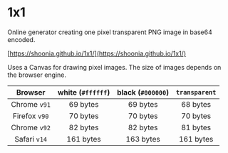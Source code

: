 # 1x1

Online generator creating one pixel transparent PNG image in base64 encoded.

[https://shoonia.github.io/1x1/](https://shoonia.github.io/1x1/)

Uses a Canvas for drawing pixel images. The size of images depends on the browser engine.

| **Browser**   | white (`#ffffff`) | black (`#000000`) | `transparent` |
|:-------------:|:-----------------:|:-----------------:|:-----------:|
| Chrome `v91`  | 69 bytes          | 69 bytes          | 68 bytes    |
| Firefox `v90` | 70 bytes          | 70 bytes          | 70 bytes    |
| Chrome `v92`  | 82 bytes          | 82 bytes          | 81 bytes    |
| Safari `v14`  | 161 bytes         | 163 bytes         | 161 bytes   |
